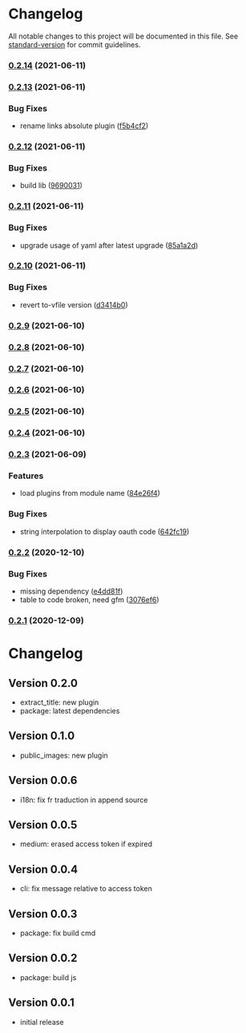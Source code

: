 # Changelog

All notable changes to this project will be documented in this file. See [standard-version](https://github.com/conventional-changelog/standard-version) for commit guidelines.

### [0.2.14](https://github.com/adaltas/medium_publish/compare/v0.2.13...v0.2.14) (2021-06-11)

### [0.2.13](https://github.com/adaltas/medium_publish/compare/v0.2.12...v0.2.13) (2021-06-11)


### Bug Fixes

* rename links absolute plugin ([f5b4cf2](https://github.com/adaltas/medium_publish/commit/f5b4cf29ae7cffa1b19455b8f2b09e822270da33))

### [0.2.12](https://github.com/adaltas/medium_publish/compare/v0.2.11...v0.2.12) (2021-06-11)


### Bug Fixes

* build lib ([9690031](https://github.com/adaltas/medium_publish/commit/96900319adee7d1398508ea1b483552edf85e4ea))

### [0.2.11](https://github.com/adaltas/medium_publish/compare/v0.2.10...v0.2.11) (2021-06-11)


### Bug Fixes

* upgrade usage of yaml after latest upgrade ([85a1a2d](https://github.com/adaltas/medium_publish/commit/85a1a2ddc6a4ef3c9a236c74f22c09e24e7b44ab))

### [0.2.10](https://github.com/adaltas/medium_publish/compare/v0.2.9...v0.2.10) (2021-06-11)


### Bug Fixes

* revert to-vfile version ([d3414b0](https://github.com/adaltas/medium_publish/commit/d3414b06536525d5a8ef1ca1bbf9754302cd15ee))

### [0.2.9](https://github.com/adaltas/medium_publish/compare/v0.2.8...v0.2.9) (2021-06-10)

### [0.2.8](https://github.com/adaltas/medium_publish/compare/v0.2.7...v0.2.8) (2021-06-10)

### [0.2.7](https://github.com/adaltas/medium_publish/compare/v0.2.6...v0.2.7) (2021-06-10)

### [0.2.6](https://github.com/adaltas/medium_publish/compare/v0.2.5...v0.2.6) (2021-06-10)

### [0.2.5](https://github.com/adaltas/medium_publish/compare/v0.2.4...v0.2.5) (2021-06-10)

### [0.2.4](https://github.com/adaltas/medium_publish/compare/v0.2.3...v0.2.4) (2021-06-10)

### [0.2.3](https://github.com/adaltas/medium_publish/compare/v0.2.2...v0.2.3) (2021-06-09)


### Features

* load plugins from module name ([84e26f4](https://github.com/adaltas/medium_publish/commit/84e26f4b32ea5f379e68f87f9055ff8ff12b9f4c))


### Bug Fixes

* string interpolation to display oauth code ([642fc19](https://github.com/adaltas/medium_publish/commit/642fc19a7b985850b0cd5b278e029ee9d2958dc4))

### [0.2.2](https://github.com/adaltas/medium_publish/compare/v0.2.1...v0.2.2) (2020-12-10)


### Bug Fixes

* missing dependency ([e4dd81f](https://github.com/adaltas/medium_publish/commit/e4dd81fd86f6611589b8cad418b8647997a0b3ff))
* table to code broken, need gfm ([3076ef6](https://github.com/adaltas/medium_publish/commit/3076ef6095dc8f91d0df6ecbe66328abaf434f3a))

### [0.2.1](https://github.com/adaltas/medium_publish/compare/v0.2.0...v0.2.1) (2020-12-09)


# Changelog

## Version 0.2.0

* extract_title: new plugin
* package: latest dependencies

## Version 0.1.0

* public_images: new plugin

## Version 0.0.6

* i18n: fix fr traduction in append source

## Version 0.0.5

* medium: erased access token if expired

## Version 0.0.4

* cli: fix message relative to access token

## Version 0.0.3

* package: fix build cmd

## Version 0.0.2

* package: build js

## Version 0.0.1

* initial release
